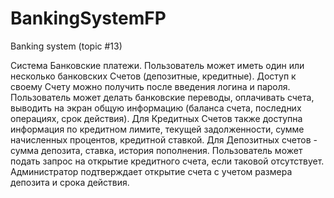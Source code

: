 # BankingSystemFP
Banking system (topic #13)

Система Банковские платежи. Пользователь может иметь один или несколько банковских Счетов (депозитные, кредитные). 
Доступ к своему Счету можно получить после введения логина и пароля. Пользователь может делать банковские переводы, 
оплачивать счета, выводить на экран общую информацию (баланса счета, последних операциях, срок действия). 
Для Кредитных Счетов также доступна информация по кредитном лимите, текущей задолженности, 
сумме начисленных процентов, кредитной ставкой. Для Депозитных счетов - сумма депозита, ставка, история пополнения. 
Пользователь может подать запрос на открытие кредитного счета, если таковой отсутствует.
Администратор подтверждает открытие счета с учетом размера депозита и срока действия.
